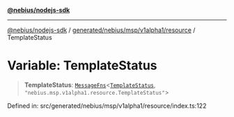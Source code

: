 [**@nebius/nodejs-sdk**](../../../../../../README.md)

***

[@nebius/nodejs-sdk](../../../../../../README.md) / [generated/nebius/msp/v1alpha1/resource](../README.md) / TemplateStatus

# Variable: TemplateStatus

> **TemplateStatus**: [`MessageFns`](../../../../../../runtime/protos/core/interfaces/MessageFns.md)\<[`TemplateStatus`](../interfaces/TemplateStatus.md), `"nebius.msp.v1alpha1.resource.TemplateStatus"`\>

Defined in: src/generated/nebius/msp/v1alpha1/resource/index.ts:122
